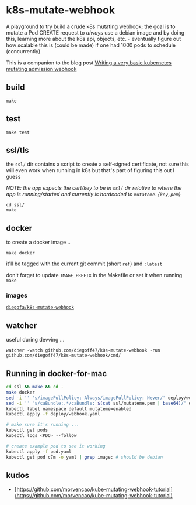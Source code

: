 # k8s-mutate-webhook

A playground to try build a crude k8s mutating webhook; the goal is to mutate a Pod CREATE request to _always_ use a debian image and by doing this, learning more about
the k8s api, objects, etc. - eventually figure out how scalable this is (could be made) if one had 1000 pods to schedule (concurrently)

This is a companion to the blog post [Writing a very basic kubernetes mutating admission webhook](https://medium.com/ovni/writing-a-very-basic-kubernetes-mutating-admission-webhook-398dbbcb63ec)  

## build 

```
make
```

## test

```
make test
```

## ssl/tls

the `ssl/` dir contains a script to create a self-signed certificate, not sure this will even work when running in k8s but that's part of figuring this out I guess

_NOTE: the app expects the cert/key to be in `ssl/` dir relative to where the app is running/started and currently is hardcoded to `mutateme.{key,pem}`_

```
cd ssl/ 
make 
```

## docker

to create a docker image .. 

```
make docker
```

it'll be tagged with the current git commit (short `ref`) and `:latest`

don't forget to update `IMAGE_PREFIX` in the Makefile or set it when running `make`

### images

[`diegofa/k8s-mutate-webhook`](https://cloud.docker.com/repository/docker/diegofa/k8s-mutate-webhook)


## watcher

useful during devving ... 

```
watcher -watch github.com/diegoff47/k8s-mutate-webhook -run github.com/diegoff47/k8s-mutate-webhook/cmd/
```

## Running in docker-for-mac

```bash
cd ssl && make && cd -
make docker
sed -i '' 's/imagePullPolicy: Always/imagePullPolicy: Never/' deploy/webhook.yaml # use local image
sed -i '' "s/caBundle:.*/caBundle: $(cat ssl/mutateme.pem | base64)/" deploy/webhook.yaml # use local CA 
kubectl label namespace default mutateme=enabled
kubectl apply -f deploy/webhook.yaml

# make sure it's running ...
kubectl get pods
kubectl logs <PDO> --follow

# create example pod to see it working
kubectl apply -f pod.yaml
kubectl get pod c7m -o yaml | grep image: # should be debian
```

## kudos

- [https://github.com/morvencao/kube-mutating-webhook-tutorial](https://github.com/morvencao/kube-mutating-webhook-tutorial)
